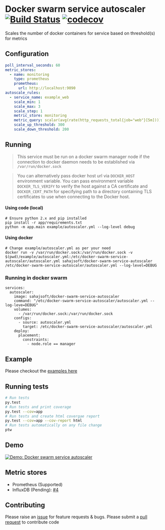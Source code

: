 # Docker swarm service autoscaler [![Build Status](https://travis-ci.org/sahajsoft/docker-swarm-service-autoscaler.svg?branch=master)](https://travis-ci.org/sahajsoft/docker-swarm-service-autoscaler?branch=master) [![codecov](https://codecov.io/gh/sahajsoft/docker-swarm-service-autoscaler/branch/master/graph/badge.svg)](https://codecov.io/gh/sahajsoft/docker-swarm-service-autoscaler)

Scales the number of docker containers for service based on threshold(s) for metrics

## Configuration

```yml
poll_interval_seconds: 60
metric_stores:
  - name: monitoring
    type: prometheus
    prometheus:
      url: http://localhost:9090
autoscale_rules:
  - service_name: example_web
    scale_min: 1
    scale_max: 3
    scale_step: 1
    metric_store: monitoring
    metric_query: scalar(avg(rate(http_requests_total{job="web"}[5m])))
    scale_up_threshold: 300
    scale_down_threshold: 200
```

## Running

> This service must be run on a docker swarm manager node if the connection to docker daemon needs to be established via `/var/run/docker.sock`

> You can alternatively pass docker host url via `DOCKER_HOST` environment variable. You can pass environment variable `DOCKER_TLS_VERIFY` to verify the host against a CA certificate and `DOCKER_CERT_PATH` for specifying
path to a directory containing TLS certificates to use when connecting to the Docker host.

#### Using code (local)

```
# Ensure python 2.x and pip installed
pip install -r app/requirements.txt
python -m app.main example/autoscaler.yml --log-level debug
```

#### Using docker

```
# Change example/autoscaler.yml as per your need
docker run -v /var/run/docker.sock:/var/run/docker.sock -v $(pwd)/example/autoscaler.yml:/etc/docker-swarm-service-autoscaler/autoscaler.yml sahajsoft/docker-swarm-service-autoscaler /etc/docker-swarm-service-autoscaler/autoscaler.yml --log-level=DEBUG
```

### Running in docker swarm

```
services:
  autoscaler:
    image: sahajsoft/docker-swarm-service-autoscaler
    command: "/etc/docker-swarm-service-autoscaler/autoscaler.yml --log-leve=DEBUG"
    volumes:
      - /var/run/docker.sock:/var/run/docker.sock
    configs:
      - source: autoscaler.yml
        target: /etc/docker-swarm-service-autoscaler/autoscaler.yml
    deploy:
      placement:
        constraints:
          - node.role == manager
```

## Example

Please checkout the [examples here](example/README.md)

## Running tests

```sh
# Run tests
py.test
# Run tests and print coverage
py.test --cov=app
# Run tests and create html covergae report
py.test --cov=app --cov-report html
# Run tests automatically on any file change
ptw
```

## Demo

[![Demo: Docker swarm service autoscaler](https://img.youtube.com/vi/P1KTjvranYI/0.jpg)](https://www.youtube.com/watch?v=P1KTjvranYI)

## Metric stores

* Prometheus (Supported)
* InfluxDB (Pending): [#4](issues/4)

## Contributing

Please raise an [issue](issues) for feature requests & bugs. Please submit a [pull request](pulls) to contribute code